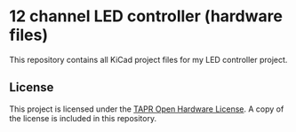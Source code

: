 #  12 channel LED controller (hardware files)

This repository contains all KiCad project files for my LED controller project.

## License

This project is licensed under the [TAPR Open Hardware License](LICENSE.txt). A copy of the license is included in this repository.
